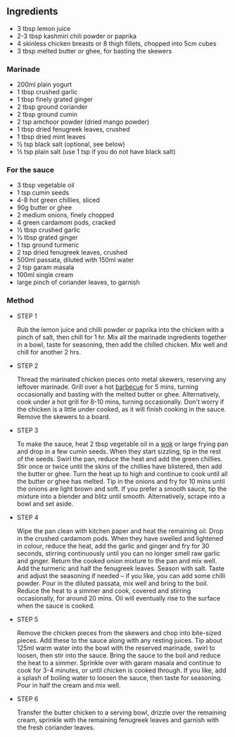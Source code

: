 ## Ingredients

-   3 tbsp lemon juice
-   2-3 tbsp kashmiri chili powder or paprika
-   4 skinless chicken breasts or 8 thigh fillets, chopped into 5cm cubes
-   3 tbsp melted butter or ghee, for basting the skewers

### Marinade

-   200ml plain yogurt
-   1 tbsp crushed garlic
-   1 tbsp finely grated ginger
-   2 tbsp ground coriander
-   2 tbsp ground cumin
-   2 tsp amchoor powder (dried mango powder)
-   1 tbsp dried fenugreek leaves, crushed
-   1 tbsp dried mint leaves
-   ½ tsp black salt (optional, see below)
-   ½ tsp plain salt (use 1 tsp if you do not have black salt)

### For the sauce

-   3 tbsp vegetable oil
-   1 tsp cumin seeds
-   4-8 hot green chillies, sliced
-   90g butter or ghee
-   2 medium onions, finely chopped
-   4 green cardamom pods, cracked
-   ½ tbsp crushed garlic
-   ½ tbsp grated ginger
-   1 tsp ground turmeric
-   2 tsp dried fenugreek leaves, crushed
-   500ml passata, diluted with 150ml water
-   2 tsp garam masala
-   100ml single cream
-   large pinch of coriander leaves, to garnish

### Method

-   STEP 1
    
    Rub the lemon juice and chilli powder or paprika into the chicken with a pinch of salt, then chill for 1 hr. Mix all the marinade ingredients together in a bowl, taste for seasoning, then add the chilled chicken. Mix well and chill for another 2 hrs.
    
-   STEP 2
    
    Thread the marinated chicken pieces onto metal skewers, reserving any leftover marinade. Grill over a hot [barbecue](https://www.bbcgoodfood.com/review/test-best-barbecues-under-ps100) for 5 mins, turning occasionally and basting with the melted butter or ghee. Alternatively, cook under a hot grill for 8-10 mins, turning occasionally. Don't worry if the chicken is a little under cooked, as it will finish cooking in the sauce. Remove the skewers to a board.
    
-   STEP 3
    
    To make the sauce, heat 2 tbsp vegetable oil in a [wok](https://www.bbcgoodfood.com/content/top-five-woks) or large frying pan and drop in a few cumin seeds. When they start sizzling, tip in the rest of the seeds. Swirl the pan, reduce the heat and add the green chillies. Stir once or twice until the skins of the chillies have blistered, then add the butter or ghee. Turn the heat up to high and continue to cook until all the butter or ghee has melted. Tip in the onions and fry for 10 mins until the onions are light brown and soft. If you prefer a smooth sauce, tip the mixture into a blender and blitz until smooth. Alternatively, scrape into a bowl and set aside.
    
-   STEP 4
    
    Wipe the pan clean with kitchen paper and heat the remaining oil. Drop in the crushed cardamom pods. When they have swelled and lightened in colour, reduce the heat, add the garlic and ginger and fry for 30 seconds, stirring continuously until you can no longer smell raw garlic and ginger. Return the cooked onion mixture to the pan and mix well. Add the turmeric and half the fenugreek leaves. Season with salt. Taste and adjust the seasoning if needed – if you like, you can add some chilli powder. Pour in the diluted passata, mix well and bring to the boil. Reduce the heat to a simmer and cook, covered and stirring occasionally, for around 20 mins. Oil will eventually rise to the surface when the sauce is cooked.
    
-   STEP 5
    
    Remove the chicken pieces from the skewers and chop into bite-sized pieces. Add these to the sauce along with any resting juices. Tip about 125ml warm water into the bowl with the reserved marinade, swirl to loosen, then stir into the sauce. Bring the sauce to the boil and reduce the heat to a simmer. Sprinkle over with garam masala and continue to cook for 3-4 minutes, or until chicken is cooked through. If you like, add a splash of boiling water to loosen the sauce, then taste for seasoning. Pour in half the cream and mix well.
    
-   STEP 6
    
    Transfer the butter chicken to a serving bowl, drizzle over the remaining cream, sprinkle with the remaining fenugreek leaves and garnish with the fresh coriander leaves.